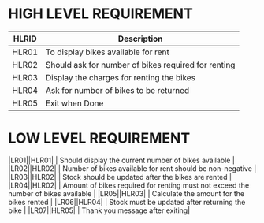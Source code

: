 # HIGH LEVEL REQUIREMENT
| HLRID | Description |
| --- | -- |
| HLR01 | To display bikes available for rent |
| HLR02 | Should ask for number of bikes required for renting |
| HLR03 | Display the charges for renting the bikes | 
| HLR04 | Ask for number of bikes to be returned |
| HLR05 | Exit when Done |

# LOW LEVEL REQUIREMENT 
|LR01||HLR01| | Should display the current number of bikes available |
|LR02||HLR02| | Number of bikes available for rent should be non-negative |
|LR03||HLR02| | Stock should be updated after the bikes are rented |
|LR04||HLR02| | Amount of bikes required for renting must not exceed the number of bikes available |
|LR05||HLR03| | Calculate the amount for the bikes rented |
|LR06||HLR04| | Stock must be updated after returning the bike |
|LR07||HLR05| | Thank you message after exiting|

